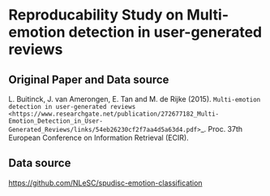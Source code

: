 # Reproducability Study on Multi-emotion detection in user-generated reviews

## Original Paper and Data source
L. Buitinck, J. van Amerongen, E. Tan and M. de Rijke (2015).
`Multi-emotion detection in user-generated reviews
<https://www.researchgate.net/publication/272677182_Multi-Emotion_Detection_in_User-Generated_Reviews/links/54eb26230cf2f7aa4d5a63d4.pdf>`_.
Proc. 37th European Conference on Information Retrieval (ECIR).

## Data source
https://github.com/NLeSC/spudisc-emotion-classification